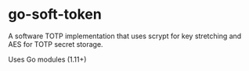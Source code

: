 # go-soft-token

A software TOTP implementation that uses scrypt for key stretching and AES for TOTP secret storage.

Uses Go modules (1.11+)

